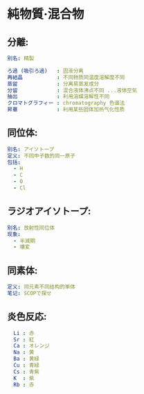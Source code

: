 # 純物質·混合物

## 分離:

```yaml
别名: 精製

ろ過 (吸引ろ過)   : 固液分离
再結晶           : 不同物质同温度溶解度不同
蒸留　           : 分离易蒸发成分
分留　           : 混合液体沸点不同 ...液体空気
抽出　           : 利用溶媒溶解性不同
クロマトグラフィー : chromatography 色谱法
昇華　　　　　　　 : 利用某些固体加热气化性质

```

## 同位体:

```yaml
别名: アイソトープ
定义: 不同中子数的同一原子
包括:
  - H
  - C
  - O
  - Cl

```

## ラジオアイソトープ:

```yaml
别名: 放射性同位体
现象: 
  - 半減期
  - 壊変

```

## 同素体:

```yaml
定义: 同元素不同结构的単体
笔记: SCOPで探せ

```

## 炎色反応:

```yaml
  Li : 赤
  Sr : 紅
  Ca : オレンジ
  Na : 黄
  Ba : 黄緑
  Cu : 青緑
  Cs : 青紫
  K  : 紫
  Rb : 赤
```